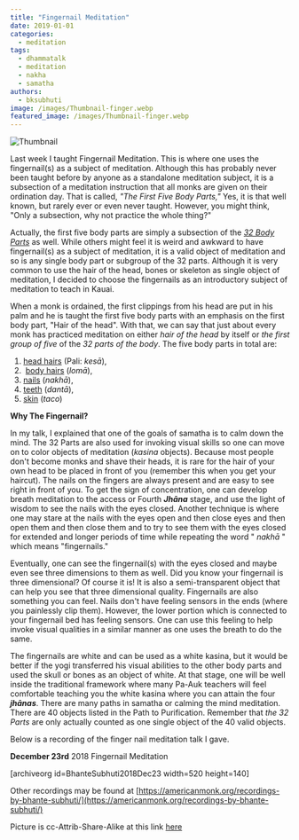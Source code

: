 ```yaml
---
title: "Fingernail Meditation"
date: 2019-01-01
categories: 
  - meditation
tags: 
  - dhammatalk
  - meditation
  - nakha
  - samatha
authors: 
  - bksubhuti
image: /images/Thumbnail-finger.webp
featured_image: /images/Thumbnail-finger.webp
---
```


![Thumbnail](/images/Thumbnail-finger.webp)

Last week I taught Fingernail Meditation. This is where one uses the fingernail(s) as a subject of meditation. Although this has probably never been taught before by anyone as a standalone meditation subject, it is a subsection of a meditation instruction that all monks are given on their ordination day. That is called, _"The First Five Body Parts,"_ Yes, it is that well known, but rarely ever or even never taught. However, you might think, "Only a subsection, why not practice the whole thing?"

Actually, the first five body parts are simply a subsection of the _[32 Body Parts](https://en.wikipedia.org/wiki/Patikulamanasikara)_ as well. While others might feel it is weird and awkward to have fingernail(s) as a subject of meditation, it is a valid object of meditation and so is any single body part or subgroup of the 32 parts. Although it is very common to use the hair of the head, bones or skeleton as single object of meditation, I decided to choose the fingernails as an introductory subject of meditation to teach in Kauai.

When a monk is ordained, the first clippings from his head are put in his palm and he is taught the first five body parts with an emphasis on the first body part, "Hair of the head". With that, we can say that just about every monk has practiced meditation on either _hair of the head_ by itself or _the first group of five_ of the _32 parts of the body_. The five body parts in total are:

1. [head hairs](https://en.wikipedia.org/wiki/Hair) (Pali: _kesā_),
2.  [body hairs](https://en.wikipedia.org/wiki/Androgenic_hair) (_lomā_), 
3. [nails](https://en.wikipedia.org/wiki/Nail_(anatomy)) (_nakhā_), 
4. [teeth](https://en.wikipedia.org/wiki/Tooth) (_dantā_), 
5. [skin](https://en.wikipedia.org/wiki/Skin) (_taco_)

**Why The Fingernail?**

In my talk, I explained that one of the goals of samatha is to calm down the mind. The 32 Parts are also used for invoking visual skills so one can move on to color objects of meditation (_kasina_ objects). Because most people don't become monks and shave their heads, it is rare for the hair of your own head to be placed in front of you (remember this when you get your haircut). The nails on the fingers are always present and are easy to see right in front of you. To get the sign of concentration, one can develop breath meditation to the access or Fourth _**Jhāna**_ stage, and use the light of wisdom to see the nails with the eyes closed. Another technique is where one may stare at the nails with the eyes open and then close eyes and then open them and then close them and to try to see them with the eyes closed for extended and longer periods of time while repeating the word " _nakhā_ " which means "fingernails."

Eventually, one can see the fingernail(s) with the eyes closed and maybe even see three dimensions to them as well. Did you know your fingernail is three dimensional? Of course it is! It is also a semi-transparent object that can help you see that three dimensional quality. Fingernails are also something you can feel. Nails don't have feeling sensors in the ends (where you painlessly clip them). However, the lower portion which is connected to your fingernail bed has feeling sensors. One can use this feeling to help invoke visual qualities in a similar manner as one uses the breath to do the same.

The fingernails are white and can be used as a white kasina, but it would be better if the yogi transferred his visual abilities to the other body parts and used the skull or bones as an object of white. At that stage, one will be well inside the traditional framework where many Pa-Auk teachers will feel comfortable teaching you the white kasina where you can attain the four _**jhānas**_. There are many paths in samatha or calming the mind meditation. There are 40 objects listed in the Path to Purification. Remember that _the 32 Parts_ are only actually counted as one single object of the 40 valid objects.

Below is a recording of the finger nail meditation talk I gave.

**December 23rd** 2018 Fingernail Meditation

\[archiveorg id=BhanteSubhuti2018Dec23 width=520 height=140\]

Other recordings may be found at [https://americanmonk.org/recordings-by-bhante-subhuti/](https://americanmonk.org/recordings-by-bhante-subhuti/)

Picture is cc-Attrib-Share-Alike at this link [here](https://commons.wikimedia.org/wiki/File:Ongle_du_doigt_de_la_main_-_Fingernail_hand.webp)